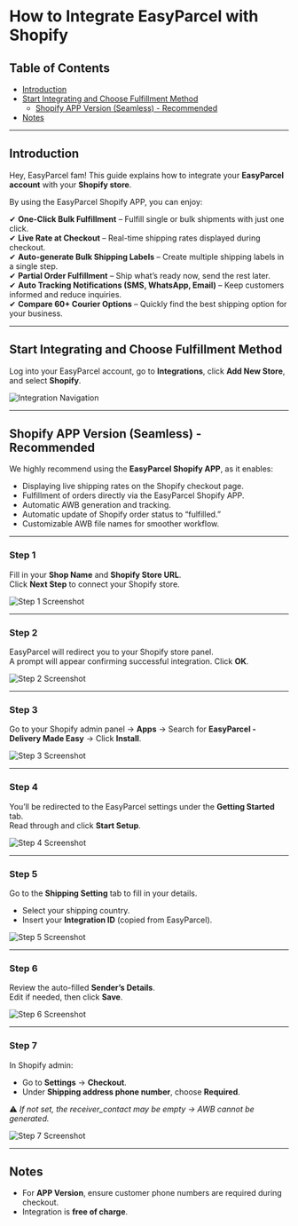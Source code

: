 # How to Integrate EasyParcel with Shopify

## Table of Contents
- [Introduction](#introduction)  
- [Start Integrating and Choose Fulfillment Method](#start-integrating-and-choose-fulfillment-method)  
  - [Shopify APP Version (Seamless) - Recommended](#shopify-app-version-seamless---recommended)   
- [Notes](#notes)  

---

## Introduction
Hey, EasyParcel fam! This guide explains how to integrate your **EasyParcel account** with your **Shopify store**.  

By using the EasyParcel Shopify APP, you can enjoy:  

✔ **One-Click Bulk Fulfillment** – Fulfill single or bulk shipments with just one click.  
✔ **Live Rate at Checkout** – Real-time shipping rates displayed during checkout.  
✔ **Auto-generate Bulk Shipping Labels** – Create multiple shipping labels in a single step.  
✔ **Partial Order Fulfillment** – Ship what’s ready now, send the rest later.  
✔ **Auto Tracking Notifications (SMS, WhatsApp, Email)** – Keep customers informed and reduce inquiries.  
✔ **Compare 60+ Courier Options** – Quickly find the best shipping option for your business.  

---

## Start Integrating and Choose Fulfillment Method
Log into your EasyParcel account, go to **Integrations**, click **Add New Store**, and select **Shopify**.  

![Integration Navigation](pictures/SHI1.png)

---

## Shopify APP Version (Seamless) - Recommended  
We highly recommend using the **EasyParcel Shopify APP**, as it enables:  

- Displaying live shipping rates on the Shopify checkout page.  
- Fulfillment of orders directly via the EasyParcel Shopify APP.  
- Automatic AWB generation and tracking.  
- Automatic update of Shopify order status to “fulfilled.”  
- Customizable AWB file names for smoother workflow.  

---

### Step 1  
Fill in your **Shop Name** and **Shopify Store URL**.  
Click **Next Step** to connect your Shopify store.  

![Step 1 Screenshot](pictures/SHI2.png)  

---

### Step 2  
EasyParcel will redirect you to your Shopify store panel.  
A prompt will appear confirming successful integration. Click **OK**.  

![Step 2 Screenshot](pictures/SHI3.png)  

---

### Step 3  
Go to your Shopify admin panel → **Apps** → Search for **EasyParcel - Delivery Made Easy** → Click **Install**.  

![Step 3 Screenshot](pictures/SHI4.png)  

---

### Step 4  
You’ll be redirected to the EasyParcel settings under the **Getting Started** tab.  
Read through and click **Start Setup**.  

![Step 4 Screenshot](pictures/SHI5.png)  

---

### Step 5  
Go to the **Shipping Setting** tab to fill in your details.  
- Select your shipping country.  
- Insert your **Integration ID** (copied from EasyParcel).  

![Step 5 Screenshot](pictures/SHI6.png)  

---

### Step 6  
Review the auto-filled **Sender’s Details**.  
Edit if needed, then click **Save**.  

![Step 6 Screenshot](pictures/SHI7.png)  

---

### Step 7  
In Shopify admin:  
- Go to **Settings** → **Checkout**.  
- Under **Shipping address phone number**, choose **Required**.  

⚠️ *If not set, the receiver_contact may be empty → AWB cannot be generated.*  

![Step 7 Screenshot](pictures/SHI8.png)  

---

## Notes
- For **APP Version**, ensure customer phone numbers are required during checkout.  
- Integration is **free of charge**.   


